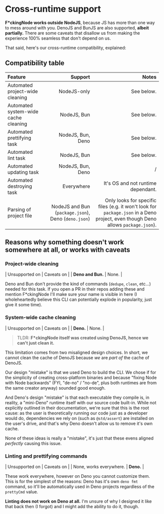 # Cross-runtime support

**F\*ckingNode works outside NodeJS**, because JS has more than one way to mess around with you. DenoJS and BunJS are also supported, **albeit partially.** There are some caveats that disallow us from making the experience 100% seamless that don't depend on us.

That said, here's our cross-runtime compatibility, explained:

## Compatibility table

| Feature | Support | Notes |
| :--- | ---: | ---: |
| Automated project-wide cleaning | NodeJS-only | See below. |
| Automated system-wide cache cleaning | NodeJS, Bun | See below. |
| Automated prettifying task | NodeJS, Bun, Deno | See below. |
| Automated lint task | NodeJS, Bun | See below. |
| Automated updating task | NodeJS, Bun, Deno | / |
| Automated destroying task | Everywhere | It's OS and not runtime dependant. |
| Parsing of project file | NodeJS and Bun (`package.json`), Deno (`deno.json`) | Only looks for specific files (e.g. it won't look for `package.json` in a Deno project, even though Deno allows `package.json`). |

## Reasons why something doesn't work somewhere at all, or works with caveats

### Project-wide cleaning

| Unsupported on | Caveats on |
| **Deno and Bun.** | None. |

Deno and Bun don't provide the kind of commands (`dedupe`, `clean`, etc...) needed for this task. If you open a PR in their repos adding these and mention F\*ckingNode I'll make sure your name is visible in here (I wholeheartedly believe this CLI can potentially explode in popularity, just give it some time).

### System-wide cache cleaning

| Unsupported on | Caveats on |
| **Deno.** | None. |

> TLDR: **F\*ckingNode itself was created using DenoJS, hence we can't just clean it.**

This limitation comes from two misaligned design choices. In short, we cannot clean the cache of DenoJS because _we_ are _part of_ the cache of DenoJS.

Our design "mistake" is that we used Deno to build the CLI. We chose if for the simplicity of creating cross-platform binaries and because "fixing Node with Node backwards" (FYI, "de-no" / "no-de", plus both runtimes are from the same creator anyway) sounded good enough.

And Deno's design "mistake" is that each executable they compile is, in reality, a "mini-Deno" runtime itself with our source code built-in. While not explicitly outlined in their documentation, we're sure that this is the root cause: as the user is theoretically running our code just as a developer would do, dependencies we rely on (such as `@std/assert`) are installed on the user's drive, and that's why Deno doesn't allow us to remove it's own cache.

None of these ideas is really a "mistake", it's just that these evens aligned _perfectly_ causing this issue.

### Linting and prettifying commands

| Unsupported on | Caveats on |
| None, works everywhere. | **Deno.** |

These work everywhere, however on Deno you cannot customize them. This is for the simplest of the reasons: Deno has it's own `deno fmt` command, so it'll be automatically used in Deno projects regardless of the `prettyCmd` value.

**Linting does not work on Deno at all.** I'm unsure of why I designed it like that back then (I forgot) and I might add the ability to do it, though.
